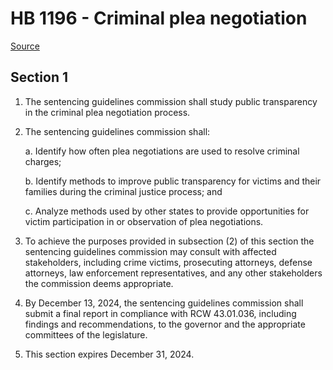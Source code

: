 # HB 1196 - Criminal plea negotiation

[Source](http://lawfilesext.leg.wa.gov/biennium/2023-24/Pdf/Bills/House%20Bills/1196.pdf)

## Section 1
1. The sentencing guidelines commission shall study public transparency in the criminal plea negotiation process.

2. The sentencing guidelines commission shall:

    a. Identify how often plea negotiations are used to resolve criminal charges;

    b. Identify methods to improve public transparency for victims and their families during the criminal justice process; and

    c. Analyze methods used by other states to provide opportunities for victim participation in or observation of plea negotiations.

3. To achieve the purposes provided in subsection (2) of this section the sentencing guidelines commission may consult with affected stakeholders, including crime victims, prosecuting attorneys, defense attorneys, law enforcement representatives, and any other stakeholders the commission deems appropriate.

4. By December 13, 2024, the sentencing guidelines commission shall submit a final report in compliance with RCW 43.01.036, including findings and recommendations, to the governor and the appropriate committees of the legislature.

5. This section expires December 31, 2024.
